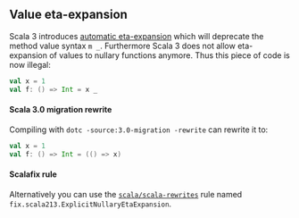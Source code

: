 ## Value eta-expansion

Scala 3 introduces [automatic eta-expansion](https://dotty.epfl.ch/docs/reference/changed-features/eta-expansion-spec.html) which will deprecate the method value syntax `m _`.
Furthermore Scala 3 does not allow eta-expansion of values to nullary functions anymore.
Thus this piece of code is now illegal:

```scala
val x = 1
val f: () => Int = x _
```

#### Scala 3.0 migration rewrite

Compiling with `dotc -source:3.0-migration -rewrite` can rewrite it to:

```scala
val x = 1
val f: () => Int = (() => x)
```

#### Scalafix rule

Alternatively you can use the [`scala/scala-rewrites`](https://index.scala-lang.org/scala/scala-rewrites/scala-rewrites/0.1.2?target=_2.13) rule named `fix.scala213.ExplicitNullaryEtaExpansion`.
